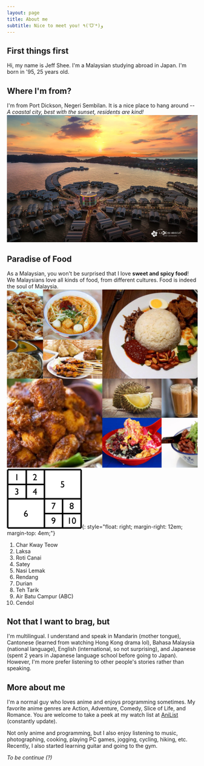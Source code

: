 ```yaml
---
layout: page
title: About me
subtitle: Nice to meet you! ٩(ˊᗜˋ*)و
---
```


## First things first
Hi, my name is Jeff Shee. I'm a Malaysian studying abroad in Japan. I'm born in '95, 25 years old.

## Where I'm from?
I'm from Port Dickson, Negeri Sembilan. It is a nice place to hang around -- *A coastal city, best with the sunset, residents are kind!*
![Lexis Hibiscus Port Dickson, a 5-star beach resort](/assets/img/lexis_hibiscus.jpg)

## Paradise of Food
As a Malaysian, you won't be surprised that I love **sweet and spicy food**! We Malaysians love all kinds of food, from different cultures. Food is indeed the soul of Malaysia.
![Malaysia food](/assets/img/food.jpg)
![Malaysia food table](/assets/img/food_table.png){: style="float: right; margin-right: 12em; margin-top: 4em;"}
 1. Char Kway Teow
 2. Laksa
 3. Roti Canai
 4. Satey
 5. Nasi Lemak
 6. Rendang
 7. Durian
 8. Teh Tarik
 9. Air Batu Campur (ABC)
 10. Cendol

## Not that I want to brag, but
I'm multilingual. I understand and speak in Mandarin (mother tongue), Cantonese (learned from watching Hong Kong drama lol), Bahasa Malaysia (national language), English (international, so not surprising), and Japanese (spent 2 years in Japanese language school before going to Japan). However, I'm more prefer listening to other people's stories rather than speaking.

## More about me
I'm a normal guy who loves anime and enjoys programming sometimes. My favorite anime genres are Action, Adventure, Comedy, Slice of Life, and Romance. You are welcome to take a peek at my watch list at [AniList](https://anilist.co/user/jeffshee/
) (constantly update).

Not only anime and programming, but I also enjoy listening to music, photographing, cooking, playing PC games, jogging, cycling, hiking, etc. Recently, I also started learning guitar and going to the gym.

*To be continue (?)*